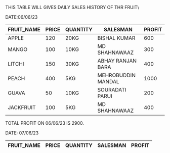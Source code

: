 THIS TABLE WILL GIVES  DAILY SALES HISTORY OF THR FRUIT\

DATE:06/06/23

|  FRUIT_NAME 	|  PRICE 	| QUANTITY| SALESMAN | PROFIT
|---	|---|--- |---|--- |
|  APPLE 	|  120 	| 20KG|BISHAL KUMAR|600|
|   	MANGO|   100	|10KG|MD SHAHNAWAAZ |300|
|   LITCHI	|  150 	|30KG|ABHAY RANJAN BARA| 400|
|  PEACH 	|   400	|5KG|MEHROBUDDIN MANDAL|1000|
|   GUAVA	|   50	|10KG|SOURADATI PARUI|200|
|   JACKFRUIT	|   100	|5KG|MD SHAHNAWAAZ| 400|



TOTAL PROFIT ON 06/06/23 IS 2900.

DATE: 07/06/23

|  FRUIT_NAME 	|  PRICE 	| QUANTITY| SALESMAN | PROFIT
|---	|---|--- |---|--- |
